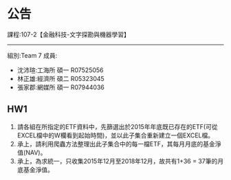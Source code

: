 # 公告
課程:107-2【金融科技-文字探勘與機器學習】  
****
組別:Team 7
成員:
* 沈沛瑄:工海所 碩一 R07525056  
* 林正雄:經濟所 碩二 R05323045
* 張家郡:網媒所 碩一 R07944036  
 
## HW1  
1. 請各組在所指定的ETF資料中，先篩選出於2015年年底既已存在的ETF(可從EXCEL檔中的W欄看到起始時間)，並以此子集合重新建立一個EXCEL檔。  
2. 承上，請利用爬蟲方法整理出此子集合中的每一檔ETF，其每月月底的基金淨值(NAV)。  
3. 承上，為求統一，只收集2015年12月至2018年12月，故共有1+36 = 37筆的月底基金淨值。  